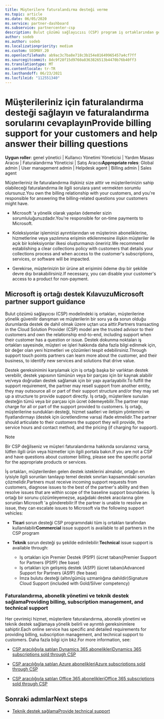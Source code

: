 ```yaml
---
title: Müşterilere faturalandırma desteği verme
ms.topic: article
ms.date: 06/05/2020
ms.service: partner-dashboard
ms.subservice: partnercenter-csp
description: Bulut çözümü sağlayıcısı (CSP) program iş ortaklarından gereken müşteri faturalandırma desteği hakkında bilgi edinin. Bu destek, müşteri faturalandırma ilişkisinin sahip olduğu ve faturalandırma sorularını yanıtlayan bir içerir.
author: sodeb
ms.author: sodeb
ms.localizationpriority: medium
ms.custom: SEOMAY.20
ms.openlocfilehash: ab9ac3c7ba8e718c3b154e81649965457a4cf7ff
ms.sourcegitcommit: 8dc9f28f15d9760a8363826513b4470b76b40ff3
ms.translationtype: MT
ms.contentlocale: tr-TR
ms.lasthandoff: 06/23/2021
ms.locfileid: "112551340"
---
```

# <a name="provide-billing-support-for-your-customers-and-help-answer-their-billing-questions"></a><span data-ttu-id="a88d4-104">Müşterileriniz için faturalandırma desteği sağlayın ve faturalandırma sorularını cevaplayın</span><span class="sxs-lookup"><span data-stu-id="a88d4-104">Provide billing support for your customers and help answer their billing questions</span></span>


<span data-ttu-id="a88d4-105">**Uygun roller**: genel yönetici | Kullanıcı Yönetimi Yöneticisi | Yardım Masası Aracısı | Faturalandırma Yöneticisi | Satış Aracısı</span><span class="sxs-lookup"><span data-stu-id="a88d4-105">**Appropriate roles**: Global admin | User management admin | Helpdesk agent | Billing admin | Sales agent</span></span>

<span data-ttu-id="a88d4-106">Müşterileriniz ile faturalandırma ilişkiniz size aittir ve müşterilerinizin sahip olabileceği faturalandırma ile ilgili sorulara yanıt vermekten sorumlu olursunuz.</span><span class="sxs-lookup"><span data-stu-id="a88d4-106">You own the billing relationship with your customers, and you're responsible for answering the billing-related questions your customers might have.</span></span>

- <span data-ttu-id="a88d4-107">Microsoft 'a yönelik olarak yapılan ödemeler sizin sorumluluğunuzdadır.</span><span class="sxs-lookup"><span data-stu-id="a88d4-107">You're responsible for on-time payments to Microsoft.</span></span>

- <span data-ttu-id="a88d4-108">Koleksiyonlar işleminizi ayrıntılarından ve müşterinin aboneliklerine, hizmetlerine veya yazılımına erişimin etkilenmesine ilişkin müşteriler ile açık bir koleksiyonlar ilkesi oluşturmanızı öneririz.</span><span class="sxs-lookup"><span data-stu-id="a88d4-108">We recommend establishing a clear collections policy with customers that details your collections process and when access to the customer's subscriptions, services, or software will be impacted.</span></span>

- <span data-ttu-id="a88d4-109">Gerekirse, müşterinizin bir ürüne ait erişimini ödeme dışı bir şekilde devre dışı bırakabilirsiniz.</span><span class="sxs-lookup"><span data-stu-id="a88d4-109">If necessary, you can disable your customer's access to a product for non-payment.</span></span>

## <a name="microsoft-partner-support-guidance"></a><span data-ttu-id="a88d4-110">Microsoft iş ortağı destek Kılavuzu</span><span class="sxs-lookup"><span data-stu-id="a88d4-110">Microsoft partner support guidance</span></span>

<span data-ttu-id="a88d4-111">Bulut çözümü sağlayıcısı (CSP) modelindeki iş ortakları, müşterilerine yönelik güvenilir danışman ve müşterilerin bir soru ya da sorun olduğu durumlarda destek de dahil olmak üzere uçtan uca aittir.</span><span class="sxs-lookup"><span data-stu-id="a88d4-111">Partners transacting in the Cloud Solution Provider (CSP) model are the trusted advisor to their customers and own the relationship end-to-end, including support when their customer has a question or issue.</span></span> <span data-ttu-id="a88d4-112">Destek dokunma noktaları iş ortakları sayesinde, müşteri ve işleri hakkında daha fazla bilgi edinmek için, bir değer olan yeni hizmetleri ve çözümleri tespit edebilirsiniz.</span><span class="sxs-lookup"><span data-stu-id="a88d4-112">Through support touch points partners can learn more about the customer, and their business, to identify new services and solutions that drive value.</span></span>

<span data-ttu-id="a88d4-113">Destek gereksinimini karşılamak için iş ortağı başka bir varlıktan destek verebilir, destek yapısının tümünün veya bir parçası için bir kaynak alabilir ve/veya doğrudan destek sağlamak için bir yapı ayarlayabilir.</span><span class="sxs-lookup"><span data-stu-id="a88d4-113">To fulfill the support requirement, the partner may resell support from another entity, they may outsource all or part of their support structure and/or they may set up a structure to provide support directly.</span></span>  <span data-ttu-id="a88d4-114">İş ortağı, müşterilere sunulan desteğin tümü veya bir parçası için ücret ödemeyebilir.</span><span class="sxs-lookup"><span data-stu-id="a88d4-114">The partner may charge for all or part of the support provided to customers.</span></span> <span data-ttu-id="a88d4-115">İş ortağı, müşterilerine sundukları desteği, hizmet saatleri ve iletişim yöntemini ve fiyatlandırmayı (destek için ücretlendirme varsa) ifade etmelidir.</span><span class="sxs-lookup"><span data-stu-id="a88d4-115">The partner should articulate to their customers the support they will provide, the service hours and contact method, and the pricing (if charging for support).</span></span> 

>[!Note]
><span data-ttu-id="a88d4-116">Bir CSP değilseniz ve müşteri faturalandırma hakkında sorularınız varsa, lütfen ilgili ürün veya hizmetler için ilgili portala bakın.</span><span class="sxs-lookup"><span data-stu-id="a88d4-116">If you are not a CSP and have questions about customer billing, please see the specific portal for the appropriate products or services.</span></span>

<span data-ttu-id="a88d4-117">İş ortakları, müşterilerden gelen destek isteklerini almalıdır, ortağın en iyisiyle ilgili sorunları tanılayıp temel destek sınırları kapsamındaki sorunları çözmelidir.</span><span class="sxs-lookup"><span data-stu-id="a88d4-117">Partners must receive incoming support requests from customers, diagnose issues to the best of the partner's ability and then resolve issues that are within scope of the baseline support boundaries.</span></span> <span data-ttu-id="a88d4-118">İş ortağı bir sorunu çözümleyemezse, aşağıdaki destek aracılarına göre sorunları Microsoft 'a gönderebilir:</span><span class="sxs-lookup"><span data-stu-id="a88d4-118">If the partner is unable to resolve an issue, they can escalate issues to Microsoft via the following support vehicles:</span></span>

- <span data-ttu-id="a88d4-119">**Ticari** sorun desteği CSP programındaki tüm iş ortakları tarafından kullanılabilir</span><span class="sxs-lookup"><span data-stu-id="a88d4-119">**Commercial** issue support is available to all partners in the CSP program</span></span>

- <span data-ttu-id="a88d4-120">**Teknik** sorun desteği şu şekilde edinilebilir:</span><span class="sxs-lookup"><span data-stu-id="a88d4-120">**Technical** issue support is available through:</span></span>

  - <span data-ttu-id="a88d4-121">Iş ortakları için Premier Destek (PSfP) (ücret tabanı)</span><span class="sxs-lookup"><span data-stu-id="a88d4-121">Premier Support for Partners (PSfP) (fee base)</span></span>
  - <span data-ttu-id="a88d4-122">Iş ortakları için gelişmiş destek (ASfP) (ücret tabanı)</span><span class="sxs-lookup"><span data-stu-id="a88d4-122">Advanced Support for Partners (ASfP) (fee base)</span></span>
  - <span data-ttu-id="a88d4-123">İmza bulutu desteği (altın/gümüş uzmanlığına dahildir)</span><span class="sxs-lookup"><span data-stu-id="a88d4-123">Signature Cloud Support (included with Gold/Silver competency)</span></span>

### <a name="providing-billing-subscription-management-and-technical-support"></a><span data-ttu-id="a88d4-124">Faturalandırma, abonelik yönetimi ve teknik destek sağlama</span><span class="sxs-lookup"><span data-stu-id="a88d4-124">Providing billing, subscription management, and technical support</span></span> 

<span data-ttu-id="a88d4-125">Her çevrimiçi hizmet, müşterilere faturalandırma, abonelik yönetimi ve teknik destek sağlamaya yönelik belirli ve ayrıntılı gereksinimlere sahiptir.</span><span class="sxs-lookup"><span data-stu-id="a88d4-125">Each online service has specific and detailed requirements for providing billing, subscription management, and technical support to customers.</span></span> <span data-ttu-id="a88d4-126">Daha fazla bilgi için bkz.</span><span class="sxs-lookup"><span data-stu-id="a88d4-126">For more information, see:</span></span>

- [<span data-ttu-id="a88d4-127">CSP aracılığıyla satılan Dynamics 365 abonelikleri</span><span class="sxs-lookup"><span data-stu-id="a88d4-127">Dynamics 365 subscriptions sold through CSP</span></span>](https://www.microsoftpartnercommunity.com/t5/CSP/Microsoft-Partner-Support-Guidance/m-p/5262#M30)

- [<span data-ttu-id="a88d4-128">CSP aracılığıyla satılan Azure abonelikleri</span><span class="sxs-lookup"><span data-stu-id="a88d4-128">Azure subscriptions sold through CSP</span></span>](https://www.microsoftpartnercommunity.com/t5/CSP/Microsoft-Partner-Support-Guidance/m-p/5263#M31)

- [<span data-ttu-id="a88d4-129">CSP aracılığıyla satılan Office 365 abonelikleri</span><span class="sxs-lookup"><span data-stu-id="a88d4-129">Office 365 subscriptions sold through CSP</span></span>](https://www.microsoftpartnercommunity.com/t5/CSP/Microsoft-Partner-Support-Guidance/m-p/5264#M32)
 
## <a name="next-steps"></a><span data-ttu-id="a88d4-130">Sonraki adımlar</span><span class="sxs-lookup"><span data-stu-id="a88d4-130">Next steps</span></span>

- [<span data-ttu-id="a88d4-131">Teknik destek sağlama</span><span class="sxs-lookup"><span data-stu-id="a88d4-131">Provide technical support</span></span>](provide-technical-support.md)